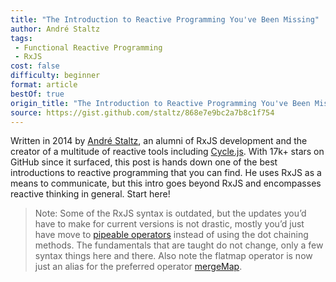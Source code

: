 ```yaml
---
title: "The Introduction to Reactive Programming You've Been Missing"
author: André Staltz
tags:
 - Functional Reactive Programming
 - RxJS
cost: false
difficulty: beginner
format: article
bestOf: true
origin_title: "The Introduction to Reactive Programming You've Been Missing"
source: https://gist.github.com/staltz/868e7e9bc2a7b8c1f754
---
```

Written in 2014 by <a href="https://twitter.com/andrestaltz" target="_blank">André Staltz</a>, an alumni of RxJS development and the creator of a multitude of reactive tools including [Cycle.js](https://cycle.js.org/). With 17k+ stars on GitHub since it surfaced, this post is hands down one of the best introductions to reactive programming that you can find. He uses RxJS as a means to communicate, but this intro goes beyond RxJS and encompasses reactive thinking in general. Start here!

> Note: Some of the RxJS syntax is outdated, but the updates you’d have to make for current versions is not drastic, mostly you’d just have move to [pipeable operators](https://rxjs.dev/guide/v6/pipeable-operators) instead of using the dot chaining methods. The fundamentals that are taught do not change, only a few syntax things here and there. Also note the flatmap operator is now just an alias for the preferred operator [mergeMap](https://rxjs.dev/api/operators/mergeMap).